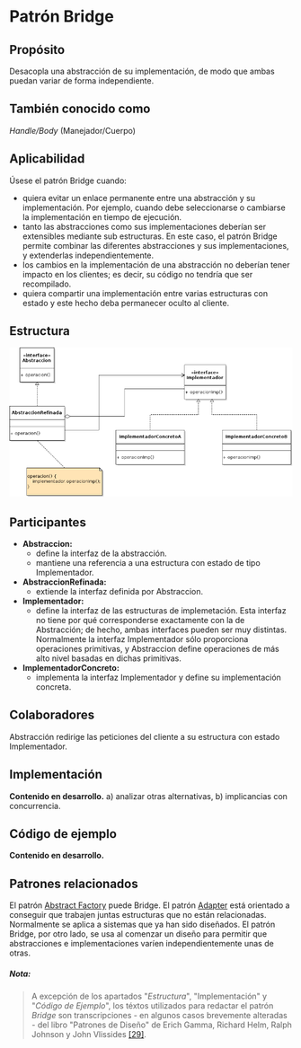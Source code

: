 # Patrón Bridge

## Propósito

Desacopla una abstracción de su implementación, de modo que ambas puedan variar de forma independiente.

## También conocido como

_Handle/Body_ (Manejador/Cuerpo)

## Aplicabilidad

Úsese el patrón Bridge cuando:
* quiera evitar un enlace permanente entre una abstracción y su implementación. Por ejemplo, cuando debe seleccionarse o cambiarse la implementación en tiempo de ejecución.
* tanto las abstracciones como sus implementaciones deberían ser extensibles mediante sub estructuras. En este caso, el patrón Bridge permite combinar las diferentes abstracciones y sus implementaciones, y extenderlas independientemente.
* los cambios en la implementación de una abstracción no deberían tener impacto en los clientes; es decir, su código no tendría que ser recompilado.
* quiera compartir una implementación entre varias estructuras con estado  y este hecho deba permanecer oculto al cliente.

## Estructura

![](/assets/uml/bridge.png)

## Participantes

* **Abstraccion:**
  * define la interfaz de la abstracción.
  * mantiene una referencia a una estructura con estado de tipo Implementador.
* **AbstraccionRefinada:**
  * extiende la interfaz definida por Abstraccion.
* **Implementador:**
  * define la interfaz de las estructuras de implemetación. Esta interfaz no tiene por qué corresponderse exactamente con la de Abstracción; de hecho, ambas interfaces pueden ser muy distintas. Normalmente la interfaz Implementador sólo proporciona operaciones primitivas, y Abstraccion define operaciones de más alto nivel basadas en dichas primitivas.
* **ImplementadorConcreto:**
  * implementa la interfaz Implementador y define su implementación concreta.

## Colaboradores

Abstracción redirige las peticiones del cliente a su estructura con estado Implementador.

## Implementación

**Contenido en desarrollo.** a) analizar otras alternativas, b) implicancias con concurrencia.

## Código de ejemplo

**Contenido en desarrollo.**

## Patrones relacionados

El patrón [Abstract Factory](/patrones/creacionales/abstractfactory.md) puede Bridge.
El patrón [Adapter](/patrones/estructurales/adapter.md) está orientado a conseguir que trabajen juntas estructuras que no están relacionadas. Normalmente se aplica a sistemas que ya han sido diseñados. El patrón Bridge, por otro lado, se usa al comenzar un diseño para permitir que abstracciones e implementaciones varíen independientemente unas de otras.

##### Nota:
> A excepción de los apartados "_Estructura_", "Implementación" y "_Código de Ejemplo_", los téxtos utilizados para redactar el patrón _Bridge_ son transcripciones - en algunos casos brevemente alteradas - del libro "Patrones de Diseño" de Erich Gamma, Richard Helm, Ralph Johnson y John Vlissides [\[29\]](/recursos.md).
